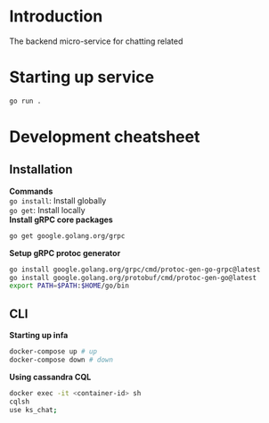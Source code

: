 # Introduction
The backend micro-service for chatting related

# Starting up service
```sh
go run .
```

# Development cheatsheet
## Installation
**Commands**  
`go install`: Install globally  
`go get`: Install locally  
**Install gRPC core packages**
```sh
go get google.golang.org/grpc
```
**Setup gRPC protoc generator**
```sh
go install google.golang.org/grpc/cmd/protoc-gen-go-grpc@latest
go install google.golang.org/protobuf/cmd/protoc-gen-go@latest
export PATH=$PATH:$HOME/go/bin
```
## CLI
**Starting up infa**
```sh
docker-compose up # up
docker-compose down # down
```
**Using cassandra CQL**
```sh
docker exec -it <container-id> sh
cqlsh
use ks_chat;
```

